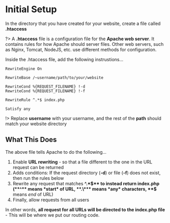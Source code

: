 # Initial Setup

In the directory that you have created for your website, create a file called **.htaccess**

?> A **.htaccess** file is a configuration file for the **Apache web server**. It contains rules for how Apache should server files. Other web servers, such as Nginx, Tomcat, NodeJS, etc. use different methods for configuration.

Inside the .htaccess file, add the following instrustions...

```apacheconf
RewriteEngine On

RewriteBase /~username/path/to/your/website

RewriteCond %{REQUEST_FILENAME} !-d
RewriteCond %{REQUEST_FILENAME} !-f

RewriteRule ^.*$ index.php

Satisfy any
```

!> Replace **username** with your username, and the rest of the **path** should match your website directory

## What This Does

The above file tells Apache to do the following...

1. Enable **URL rewriting** - so that a file different to the one in the URL request can be returned
2. Adds conditions: If the request directory (**-d**) or file (**-f**) does not exist, then run the rules below
3. Rewrite any request that matches **^.\*$** to instead return index.php (**^** means *start* of URL, **.\*** means *any* characters, **$** means *end* of URL)
4. Finally, allow requests from all users

In other words, **all request for all URLs will be directed to the index.php file** - This will be where we put our routing code.

